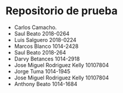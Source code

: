 # Repositorio de prueba

- Carlos Camacho.
- Saul Beato 2018-0264
- Luis Salguero 2018-0224
- Marcos Blanco 1014-2428
- Saul Beato 2018-264
- Darvy Betances 1014-2918
- Jose Miguel Rodriguez Kelly 10107804
- Jorge Tuma 1014-1945 
- Jose Miguel Rodriguez Kelly 10107804
- Anthony Beato 1014-1684